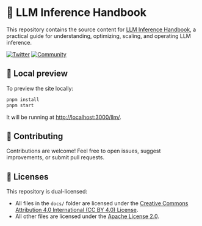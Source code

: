# 📖 LLM Inference Handbook

This repository contains the source content for [LLM Inference Handbook](https://bentoml.com/llm/), a practical guide for understanding, optimizing, scaling, and operating LLM inference.

[![Twitter](https://badgen.net/badge/icon/@bentomlai/1DA1F2?icon=twitter&label=Follow)](https://twitter.com/bentomlai)
[![Community](https://badgen.net/badge/Join/Community/cyan?icon=slack)](https://l.bentoml.com/join-slack)

## 🔧 Local preview

To preview the site locally:

```bash
pnpm install
pnpm start
```

It will be running at [http://localhost:3000/llm/](http://localhost:3000/llm/).

## 🤝 Contributing

Contributions are welcome! Feel free to open issues, suggest improvements, or submit pull requests.

## 📄 Licenses

This repository is dual-licensed:

- All files in the `docs/` folder are licensed under the [Creative Commons Attribution 4.0 International (CC BY 4.0) License](https://creativecommons.org/licenses/by/4.0/).
- All other files are licensed under the [Apache License 2.0](https://www.apache.org/licenses/LICENSE-2.0).